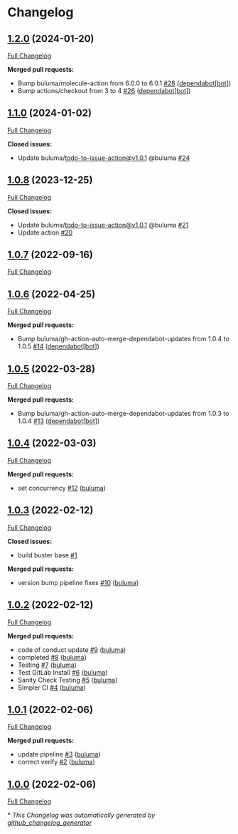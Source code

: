 # Changelog

## [1.2.0](https://github.com/buluma/ansible-role-restore/tree/1.2.0) (2024-01-20)

[Full Changelog](https://github.com/buluma/ansible-role-restore/compare/1.1.0...1.2.0)

**Merged pull requests:**

- Bump buluma/molecule-action from 6.0.0 to 6.0.1 [\#28](https://github.com/buluma/ansible-role-restore/pull/28) ([dependabot[bot]](https://github.com/apps/dependabot))
- Bump actions/checkout from 3 to 4 [\#26](https://github.com/buluma/ansible-role-restore/pull/26) ([dependabot[bot]](https://github.com/apps/dependabot))

## [1.1.0](https://github.com/buluma/ansible-role-restore/tree/1.1.0) (2024-01-02)

[Full Changelog](https://github.com/buluma/ansible-role-restore/compare/1.0.8...1.1.0)

**Closed issues:**

- Update buluma/todo-to-issue-action@v1.0.1 @buluma [\#24](https://github.com/buluma/ansible-role-restore/issues/24)

## [1.0.8](https://github.com/buluma/ansible-role-restore/tree/1.0.8) (2023-12-25)

[Full Changelog](https://github.com/buluma/ansible-role-restore/compare/1.0.7...1.0.8)

**Closed issues:**

- Update buluma/todo-to-issue-action@v1.0.1 @buluma [\#21](https://github.com/buluma/ansible-role-restore/issues/21)
- Update action [\#20](https://github.com/buluma/ansible-role-restore/issues/20)

## [1.0.7](https://github.com/buluma/ansible-role-restore/tree/1.0.7) (2022-09-16)

[Full Changelog](https://github.com/buluma/ansible-role-restore/compare/1.0.6...1.0.7)

## [1.0.6](https://github.com/buluma/ansible-role-restore/tree/1.0.6) (2022-04-25)

[Full Changelog](https://github.com/buluma/ansible-role-restore/compare/1.0.5...1.0.6)

**Merged pull requests:**

- Bump buluma/gh-action-auto-merge-dependabot-updates from 1.0.4 to 1.0.5 [\#14](https://github.com/buluma/ansible-role-restore/pull/14) ([dependabot[bot]](https://github.com/apps/dependabot))

## [1.0.5](https://github.com/buluma/ansible-role-restore/tree/1.0.5) (2022-03-28)

[Full Changelog](https://github.com/buluma/ansible-role-restore/compare/1.0.4...1.0.5)

**Merged pull requests:**

- Bump buluma/gh-action-auto-merge-dependabot-updates from 1.0.3 to 1.0.4 [\#13](https://github.com/buluma/ansible-role-restore/pull/13) ([dependabot[bot]](https://github.com/apps/dependabot))

## [1.0.4](https://github.com/buluma/ansible-role-restore/tree/1.0.4) (2022-03-03)

[Full Changelog](https://github.com/buluma/ansible-role-restore/compare/1.0.3...1.0.4)

**Merged pull requests:**

- set concurrency [\#12](https://github.com/buluma/ansible-role-restore/pull/12) ([buluma](https://github.com/buluma))

## [1.0.3](https://github.com/buluma/ansible-role-restore/tree/1.0.3) (2022-02-12)

[Full Changelog](https://github.com/buluma/ansible-role-restore/compare/1.0.2...1.0.3)

**Closed issues:**

- build buster base [\#1](https://github.com/buluma/ansible-role-restore/issues/1)

**Merged pull requests:**

- version bump pipeline fixes [\#10](https://github.com/buluma/ansible-role-restore/pull/10) ([buluma](https://github.com/buluma))

## [1.0.2](https://github.com/buluma/ansible-role-restore/tree/1.0.2) (2022-02-12)

[Full Changelog](https://github.com/buluma/ansible-role-restore/compare/1.0.1...1.0.2)

**Merged pull requests:**

- code of conduct update [\#9](https://github.com/buluma/ansible-role-restore/pull/9) ([buluma](https://github.com/buluma))
- completed [\#8](https://github.com/buluma/ansible-role-restore/pull/8) ([buluma](https://github.com/buluma))
- Testing [\#7](https://github.com/buluma/ansible-role-restore/pull/7) ([buluma](https://github.com/buluma))
- Test GitLab Install [\#6](https://github.com/buluma/ansible-role-restore/pull/6) ([buluma](https://github.com/buluma))
- Sanity Check Testing [\#5](https://github.com/buluma/ansible-role-restore/pull/5) ([buluma](https://github.com/buluma))
- Simpler CI [\#4](https://github.com/buluma/ansible-role-restore/pull/4) ([buluma](https://github.com/buluma))

## [1.0.1](https://github.com/buluma/ansible-role-restore/tree/1.0.1) (2022-02-06)

[Full Changelog](https://github.com/buluma/ansible-role-restore/compare/1.0.0...1.0.1)

**Merged pull requests:**

- update pipeline [\#3](https://github.com/buluma/ansible-role-restore/pull/3) ([buluma](https://github.com/buluma))
- correct verify [\#2](https://github.com/buluma/ansible-role-restore/pull/2) ([buluma](https://github.com/buluma))

## [1.0.0](https://github.com/buluma/ansible-role-restore/tree/1.0.0) (2022-02-06)

[Full Changelog](https://github.com/buluma/ansible-role-restore/compare/af51a938b1b85d1a0d61219f6f6ad3301d6798e5...1.0.0)



\* *This Changelog was automatically generated by [github_changelog_generator](https://github.com/github-changelog-generator/github-changelog-generator)*
